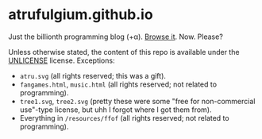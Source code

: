 atrufulgium.github.io
=====================

Just the billionth programming blog (+α). [Browse it](https://atrufulgium.net). Now. Please?

Unless otherwise stated, the content of this repo is available under the [UNLICENSE](https://unlicense.org/) license. Exceptions:
- `atru.svg` (all rights reserved; this was a gift).
- `fangames.html`, `music.html` (all rights reserved; not related to programming).
- `tree1.svg`, `tree2.svg` (pretty these were some "free for non-commercial use"-type license, but uhh I forgot where I got them from).
- Everything in `/resources/ffof` (all rights reserved; not related to programming).